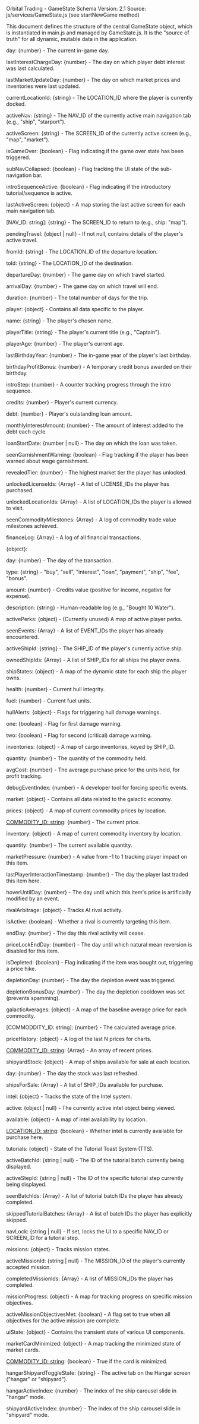 Orbital Trading - GameState Schema
Version: 2.1 Source: js/services/GameState.js (see startNewGame method)

This document defines the structure of the central GameState object, which is instantiated in main.js and managed by GameState.js. It is the "source of truth" for all dynamic, mutable data in the application.

day: {number} - The current in-game day.

lastInterestChargeDay: {number} - The day on which player debt interest was last calculated.

lastMarketUpdateDay: {number} - The day on which market prices and inventories were last updated.

currentLocationId: {string} - The LOCATION_ID where the player is currently docked.

activeNav: {string} - The NAV_ID of the currently active main navigation tab (e.g., "ship", "starport").

activeScreen: {string} - The SCREEN_ID of the currently active screen (e.g., "map", "market").

isGameOver: {boolean} - Flag indicating if the game over state has been triggered.

subNavCollapsed: {boolean} - Flag tracking the UI state of the sub-navigation bar.

introSequenceActive: {boolean} - Flag indicating if the introductory tutorial/sequence is active.

lastActiveScreen: {object} - A map storing the last active screen for each main navigation tab.

[NAV_ID: string]: {string} - The SCREEN_ID to return to (e.g., ship: "map").

pendingTravel: {object | null} - If not null, contains details of the player's active travel.

fromId: {string} - The LOCATION_ID of the departure location.

toId: {string} - The LOCATION_ID of the destination.

departureDay: {number} - The game day on which travel started.

arrivalDay: {number} - The game day on which travel will end.

duration: {number} - The total number of days for the trip.

player: {object} - Contains all data specific to the player.

name: {string} - The player's chosen name.

playerTitle: {string} - The player's current title (e.g., "Captain").

playerAge: {number} - The player's current age.

lastBirthdayYear: {number} - The in-game year of the player's last birthday.

birthdayProfitBonus: {number} - A temporary credit bonus awarded on their birthday.

introStep: {number} - A counter tracking progress through the intro sequence.

credits: {number} - Player's current currency.

debt: {number} - Player's outstanding loan amount.

monthlyInterestAmount: {number} - The amount of interest added to the debt each cycle.

loanStartDate: {number | null} - The day on which the loan was taken.

seenGarnishmentWarning: {boolean} - Flag tracking if the player has been warned about wage garnishment.

revealedTier: {number} - The highest market tier the player has unlocked.

unlockedLicenseIds: {Array<string>} - A list of LICENSE_IDs the player has purchased.

unlockedLocationIds: {Array<string>} - A list of LOCATION_IDs the player is allowed to visit.

seenCommodityMilestones: {Array<string>} - A log of commodity trade value milestones achieved.

financeLog: {Array<object>} - A log of all financial transactions.

{object}:

day: {number} - The day of the transaction.

type: {string} - "buy", "sell", "interest", "loan", "payment", "ship", "fee", "bonus".

amount: {number} - Credits value (positive for income, negative for expense).

description: {string} - Human-readable log (e.g., "Bought 10 Water").

activePerks: {object} - (Currently unused) A map of active player perks.

seenEvents: {Array<string>} - A list of EVENT_IDs the player has already encountered.

activeShipId: {string} - The SHIP_ID of the player's currently active ship.

ownedShipIds: {Array<string>} - A list of SHIP_IDs for all ships the player owns.

shipStates: {object} - A map of the dynamic state for each ship the player owns.

[SHIP_ID: string]: {object}

health: {number} - Current hull integrity.

fuel: {number} - Current fuel units.

hullAlerts: {object} - Flags for triggering hull damage warnings.

one: {boolean} - Flag for first damage warning.

two: {boolean} - Flag for second (critical) damage warning.

inventories: {object} - A map of cargo inventories, keyed by SHIP_ID.

[SHIP_ID: string]: {object}

[COMMODITY_ID: string]: {object}

quantity: {number} - The quantity of the commodity held.

avgCost: {number} - The average purchase price for the units held, for profit tracking.

debugEventIndex: {number} - A developer tool for forcing specific events.

market: {object} - Contains all data related to the galactic economy.

prices: {object} - A map of current commodity prices by location.

[LOCATION_ID: string]: {object}

[COMMODITY_ID: string]: {number} - The current price.

inventory: {object} - A map of current commodity inventory by location.

[LOCATION_ID: string]: {object}

[COMMODITY_ID: string]: {object}

quantity: {number} - The current available quantity.

marketPressure: {number} - A value from -1 to 1 tracking player impact on this item.

lastPlayerInteractionTimestamp: {number} - The day the player last traded this item here.

hoverUntilDay: {number} - The day until which this item's price is artificially modified by an event.

rivalArbitrage: {object} - Tracks AI rival activity.

isActive: {boolean} - Whether a rival is currently targeting this item.

endDay: {number} - The day this rival activity will cease.

priceLockEndDay: {number} - The day until which natural mean reversion is disabled for this item.

isDepleted: {boolean} - Flag indicating if the item was bought out, triggering a price hike.

depletionDay: {number} - The day the depletion event was triggered.

depletionBonusDay: {number} - The day the depletion cooldown was set (prevents spamming).

galacticAverages: {object} - A map of the baseline average price for each commodity.

[COMMODDITY_ID: string]: {number} - The calculated average price.

priceHistory: {object} - A log of the last N prices for charts.

[LOCATION_ID: string]: {object}

[COMMODITY_ID: string]: {Array<number>} - An array of recent prices.

shipyardStock: {object} - A map of ships available for sale at each location.

[LOCATION_ID: string]: {object}

day: {number} - The day the stock was last refreshed.

shipsForSale: {Array<string>} - A list of SHIP_IDs available for purchase.

intel: {object} - Tracks the state of the Intel system.

active: {object | null} - The currently active intel object being viewed.

available: {object} - A map of intel availability by location.

[LOCATION_ID: string]: {boolean} - Whether intel is currently available for purchase here.

tutorials: {object} - State of the Tutorial Toast System (TTS).

activeBatchId: {string | null} - The ID of the tutorial batch currently being displayed.

activeStepId: {string | null} - The ID of the specific tutorial step currently being displayed.

seenBatchIds: {Array<string>} - A list of tutorial batch IDs the player has already completed.

skippedTutorialBatches: {Array<string>} - A list of batch IDs the player has explicitly skipped.

navLock: {string | null} - If set, locks the UI to a specific NAV_ID or SCREEN_ID for a tutorial step.

missions: {object} - Tracks mission states.

activeMissionId: {string | null} - The MISSION_ID of the player's currently accepted mission.

completedMissionIds: {Array<string>} - A list of MISSION_IDs the player has completed.

missionProgress: {object} - A map for tracking progress on specific mission objectives.

activeMissionObjectivesMet: {boolean} - A flag set to true when all objectives for the active mission are complete.

uiState: {object} - Contains the transient state of various UI components.

marketCardMinimized: {object} - A map tracking the minimized state of market cards.

[COMMODITY_ID: string]: {boolean} - True if the card is minimized.

hangarShipyardToggleState: {string} - The active tab on the Hangar screen ("hangar" or "shipyard").

hangarActiveIndex: {number} - The index of the ship carousel slide in "hangar" mode.

shipyardActiveIndex: {number} - The index of the ship carousel slide in "shipyard" mode.
